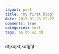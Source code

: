```yaml
---
layout: post
title: "my first blog"
date: 2013-01-28 22:27
comments: true
categories: test
tags: aa bb cc dd
---
```

dfjkdjkfjkdfjjfjf
